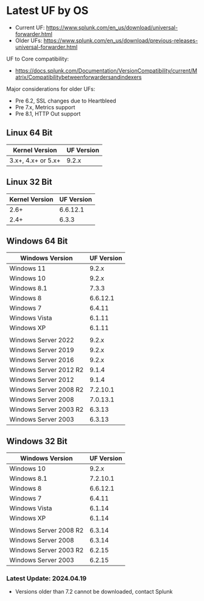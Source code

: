# Latest UF by OS

- Current UF: https://www.splunk.com/en_us/download/universal-forwarder.html
- Older UFs: https://www.splunk.com/en_us/download/previous-releases-universal-forwarder.html

UF to Core compatibility:

- https://docs.splunk.com/Documentation/VersionCompatibility/current/Matrix/Compatibilitybetweenforwardersandindexers

Major considerations for older UFs:

- Pre 6.2, SSL changes due to Heartbleed
- Pre 7.x, Metrics support
- Pre 8.1, HTTP Out support

## Linux 64 Bit

| Kernel Version | UF Version |
| -------------- | ---------- |
| 3.x+, 4.x+ or 5.x+ | 9.2.x |

## Linux 32 Bit

| Kernel Version | UF Version |
| -------------- | ---------- |
| 2.6+           | 6.6.12.1   |
| 2.4+           | 6.3.3      |

## Windows 64 Bit

| Windows Version | UF Version |
| --------------- | ---------- |
| Windows 11      | 9.2.x      |
| Windows 10      | 9.2.x      |
| Windows 8.1     | 7.3.3      |
| Windows 8       | 6.6.12.1   |
| Windows 7       | 6.4.11     |
| Windows Vista   | 6.1.11     |
| Windows XP      | 6.1.11     |
| | |
| Windows Server 2022    | 9.2.x    |
| Windows Server 2019    | 9.2.x    |
| Windows Server 2016    | 9.2.x    |
| Windows Server 2012 R2 | 9.1.4    |
| Windows Server 2012    | 9.1.4    |
| Windows Server 2008 R2 | 7.2.10.1 |
| Windows Server 2008    | 7.0.13.1 |
| Windows Server 2003 R2 | 6.3.13   |
| Windows Server 2003    | 6.3.13   |

## Windows 32 Bit

| Windows Version | UF Version |
| --------------- | ---------- |
| Windows 10      | 9.2.x      |
| Windows 8.1     | 7.2.10.1   |
| Windows 8       | 6.6.12.1   |
| Windows 7       | 6.4.11     |
| Windows Vista   | 6.1.14     |
| Windows XP      | 6.1.14     |
| | |
| Windows Server 2008 R2 | 6.3.14 |
| Windows Server 2008    | 6.3.14 |
| Windows Server 2003 R2 | 6.2.15 |
| Windows Server 2003    | 6.2.15 |

### Latest Update: 2024.04.19

- Versions older than 7.2 cannot be downloaded, contact Splunk
